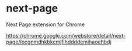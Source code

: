 next-page
=========

Next Page extension for Chrome

https://chrome.google.com/webstore/detail/next-page/ibcgnmdhkbkcmjflhddddemihaoehbdj

